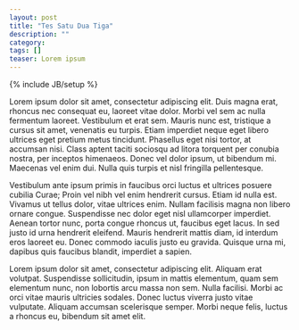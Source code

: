 ```yaml
---
layout: post
title: "Tes Satu Dua Tiga"
description: ""
category: 
tags: []
teaser: Lorem ipsum
---
```

{% include JB/setup %}

<p>Lorem ipsum dolor sit amet, consectetur adipiscing elit. Duis magna erat, rhoncus nec consequat eu, laoreet vitae dolor. Morbi vel sem ac nulla fermentum laoreet. Vestibulum et erat sem. Mauris nunc est, tristique a cursus sit amet, venenatis eu turpis. Etiam imperdiet neque eget libero ultrices eget pretium metus tincidunt. Phasellus eget nisi tortor, at accumsan nisi. Class aptent taciti sociosqu ad litora torquent per conubia nostra, per inceptos himenaeos. Donec vel dolor ipsum, ut bibendum mi. Maecenas vel enim dui. Nulla quis turpis et nisl fringilla pellentesque.</p>

<!-- more start -->
 
<p>Vestibulum ante ipsum primis in faucibus orci luctus et ultrices posuere cubilia Curae; Proin vel nibh vel enim hendrerit cursus. Etiam id nulla est. Vivamus ut tellus dolor, vitae ultrices enim. Nullam facilisis magna non libero ornare congue. Suspendisse nec dolor eget nisl ullamcorper imperdiet. Aenean tortor nunc, porta congue rhoncus ut, faucibus eget lacus. In sed justo id urna hendrerit eleifend. Mauris hendrerit mattis diam, id interdum eros laoreet eu. Donec commodo iaculis justo eu gravida. Quisque urna mi, dapibus quis faucibus blandit, imperdiet a sapien.</p>
 
<p>Lorem ipsum dolor sit amet, consectetur adipiscing elit. Aliquam erat volutpat. Suspendisse sollicitudin, ipsum in mattis elementum, quam sem elementum nunc, non lobortis arcu massa non sem. Nulla facilisi. Morbi ac orci vitae mauris ultricies sodales. Donec luctus viverra justo vitae vulputate. Aliquam accumsan scelerisque semper. Morbi neque felis, luctus a rhoncus eu, bibendum sit amet elit.</p>

<!-- more end -->